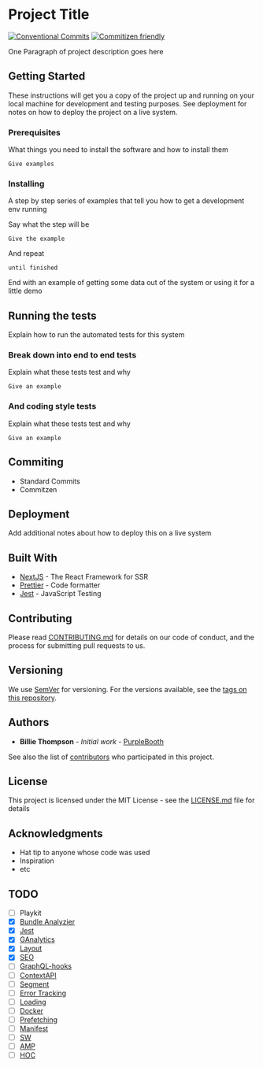 # Project Title

[![Conventional Commits](https://img.shields.io/badge/Conventional%20Commits-1.0.0-yellow.svg)](https://conventionalcommits.org)
[![Commitizen friendly](https://img.shields.io/badge/commitizen-friendly-brightgreen.svg)](http://commitizen.github.io/cz-cli/)

One Paragraph of project description goes here

## Getting Started

These instructions will get you a copy of the project up and running on your local machine for development and testing purposes. See deployment for notes on how to deploy the project on a live system.

### Prerequisites

What things you need to install the software and how to install them

```
Give examples
```

### Installing

A step by step series of examples that tell you how to get a development env running

Say what the step will be

```
Give the example
```

And repeat

```
until finished
```

End with an example of getting some data out of the system or using it for a little demo

## Running the tests

Explain how to run the automated tests for this system

### Break down into end to end tests

Explain what these tests test and why

```
Give an example
```

### And coding style tests

Explain what these tests test and why

```
Give an example
```

## Commiting

- Standard Commits
- Commitzen

## Deployment

Add additional notes about how to deploy this on a live system

## Built With

- [NextJS](https://nextjs.org/) - The React Framework for SSR
- [Prettier](https://prettier.io/) - Code formatter
- [Jest](https://jestjs.io/) - JavaScript Testing

## Contributing

Please read [CONTRIBUTING.md](./CONTRIBUTING.md) for details on our code of conduct, and the process for submitting pull requests to us.

## Versioning

We use [SemVer](http://semver.org/) for versioning. For the versions available, see the [tags on this repository](https://github.com/your/project/tags).

## Authors

- **Billie Thompson** - _Initial work_ - [PurpleBooth](https://github.com/PurpleBooth)

See also the list of [contributors](https://github.com/your/project/contributors) who participated in this project.

## License

This project is licensed under the MIT License - see the [LICENSE.md](LICENSE.md) file for details

## Acknowledgments

- Hat tip to anyone whose code was used
- Inspiration
- etc

## TODO

- [ ] Playkit
- [x] [Bundle Analyzier](https://github.com/zeit/next.js/tree/canary/examples/analyze-bundles)
- [x] [Jest](https://github.com/zeit/next.js/tree/canary/examples/with-jest)
- [x] [GAnalytics](https://github.com/zeit/next.js/tree/canary/examples/with-google-analytics)
- [x] [Layout](https://github.com/zeit/next.js/tree/canary/examples/with-dynamic-app-layout)
- [x] [SEO](https://github.com/zeit/next.js/tree/canary/examples/with-next-seo)
- [ ] [GraphQL-hooks](https://github.com/zeit/next.js/tree/canary/examples/with-graphql-hooks)
- [ ] [ContextAPI](https://github.com/zeit/next.js/blob/canary/examples/with-context-api)
- [ ] [Segment](https://github.com/zeit/next.js/tree/canary/examples/with-segment-analytics)
- [ ] [Error Tracking](https://github.com/zeit/next.js/tree/canary/examples/with-sentry)
- [ ] [Loading](https://github.com/zeit/next.js/tree/canary/examples/with-loading)
- [ ] [Docker](https://github.com/zeit/next.js/tree/canary/examples/with-docker)
- [ ] [Prefetching](https://github.com/zeit/next.js/tree/canary/examples/with-prefetching)
- [ ] [Manifest](https://github.com/diegolameira/boilerplate-website/blob/feature/nextjs/pages/_document.tsx)
- [ ] [SW](https://github.com/diegolameira/boilerplate-website/blob/feature/nextjs/pages/_document.tsx)
- [ ] [AMP](https://github.com/zeit/next.js/tree/canary/examples/amp)
- [ ] [HOC](https://github.com/zeit/next.js/blob/canary/examples/with-higher-order-component)
